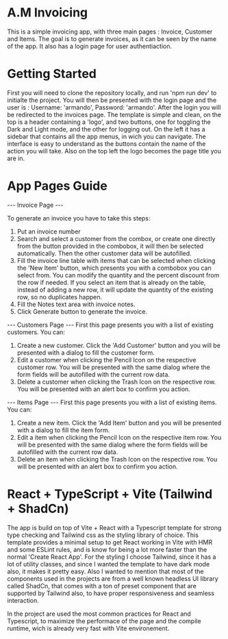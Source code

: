 # A.M Invoicing

This is a simple invoicing app, with three main pages : Invoice, Customer and Items. The goal is to generate invoices, as it can be
seen by the name of the app. It also has a login page for user authentiaction. 


# Getting Started 

First you will need to clone the repository locally, and run 'npm run dev' to initialte the project. 
You will then be presented with the login page and the user is : Username: 'armando', Password: 'armando'.
After the login you will be redirected to the invoices page. The template is simple and clean, on the top is a header containing a 
'logo', and two buttons, one for toggling the Dark and Light mode, and the other for logging out. On the left it has a sidebar 
that contains all the app menus, in wich you can navigate. The interface is easy to understand as the buttons contain the name
of the action you will take. Also on the top left the logo becomes the page title you are in. 


# App Pages Guide
--- Invoice Page ---

To generate an invoice you have to take this steps: 
1. Put an invoice number
2. Search and select a customer from the combox, or create one directly from the button provided in the combobox, it will then be selected
automatically. Then the other customer data will be autofilled. 
3. Fill the invoice line table with items that can be selected when clicking the 'New Item' button, which presents you with a combobox you
can select from. You can modify the quantity and the percent discount from the row if needed. If you select an item that is already on the 
table, instead of adding a new row, it will update the quantity of the existing row, so no duplicates happen.
4. Fill the Notes text area with invoice notes.
5. Click Generate button to generate the invoice.

--- Customers Page ---
First this page presents you with a list of existing customers. You can:
1. Create a new customer. Click the 'Add Customer' button and you will be presented with a dialog to fill the customer form.
2. Edit a customer when clicking the Pencil Icon on the respective customer row. You will be presented with the same dialog where 
the form fields will be autofilled with the current row data.
3. Delete a customer when clicking the Trash Icon on the respective row. You will be presented with an alert box to confirm you action.

--- Items Page ---
First this page presents you with a list of existing items. You can:
1. Create a new item. Click the 'Add Item' button and you will be presented with a dialog to fill the item form.
2. Edit a item when clicking the Pencil Icon on the respective item row. You will be presented with the same dialog where 
the form fields will be autofilled with the current row data.
3. Delete an item when clicking the Trash Icon on the respective row. You will be presented with an alert box to confirm you action.


# React + TypeScript + Vite (Tailwind + ShadCn)

The app is build on top of Vite + React with a Typescript template for strong type checking and Tailwind css as the styling 
library of choice. This template provides a minimal setup to get React working in Vite with HMR and some ESLint rules, and is know for
being a lot more faster than the normal 'Create React App'. For the styling I choose Tailwind, since it has a lot of utility classes,
and since I wanted the template to have dark mode also, it makes it pretty easy. Also I wanted to mention that most of the components 
used in the projects are from a well known headless UI library called ShadCn, that comes with a ton of preset component that are supported
by Tailwind also, to have proper responsiveness and seamless interaction. 

In the project are used the most common practices for React and Typescript, to maximize the performace of the page and the compile runtime,
wich is already very fast with Vite environement.